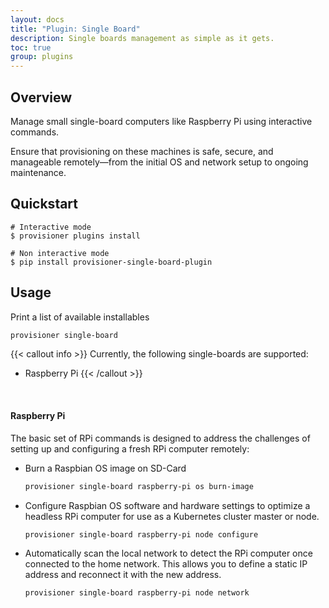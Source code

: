 ```yaml
---
layout: docs
title: "Plugin: Single Board"
description: Single boards management as simple as it gets.
toc: true
group: plugins
---
```


## Overview

Manage small single-board computers like Raspberry Pi using interactive commands.

Ensure that provisioning on these machines is safe, secure, and manageable remotely—from the initial OS and network setup to ongoing maintenance.

## Quickstart

```text
# Interactive mode
$ provisioner plugins install

# Non interactive mode
$ pip install provisioner-single-board-plugin
```

## Usage

Print a list of available installables

```bash
provisioner single-board
```

{{< callout info >}}
Currently, the following single-boards are supported:
* Raspberry Pi
{{< /callout >}}

<br>

#### Raspberry Pi

The basic set of RPi commands is designed to address the challenges of setting up and configuring a fresh RPi computer remotely:

* Burn a Raspbian OS image on SD-Card

  ```bash
  provisioner single-board raspberry-pi os burn-image
  ```

* Configure Raspbian OS software and hardware settings to optimize a headless RPi computer for use as a Kubernetes cluster master or node.

  ```bash
  provisioner single-board raspberry-pi node configure
  ```

* Automatically scan the local network to detect the RPi computer once connected to the home network. This allows you to define a static IP address and reconnect it with the new address.

  ```bash
  provisioner single-board raspberry-pi node network
  ```
